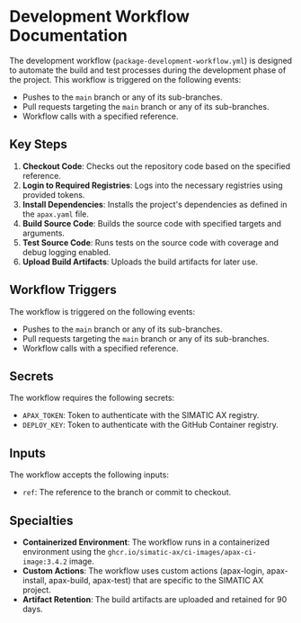 # Development Workflow Documentation

The development workflow (`package-development-workflow.yml`) is designed to automate the build and test processes during the development phase of the project. This workflow is triggered on the following events:

- Pushes to the `main` branch or any of its sub-branches.
- Pull requests targeting the `main` branch or any of its sub-branches.
- Workflow calls with a specified reference.

## Key Steps

1. **Checkout Code**: Checks out the repository code based on the specified reference.
2. **Login to Required Registries**: Logs into the necessary registries using provided tokens.
3. **Install Dependencies**: Installs the project's dependencies as defined in the `apax.yaml` file.
4. **Build Source Code**: Builds the source code with specified targets and arguments.
5. **Test Source Code**: Runs tests on the source code with coverage and debug logging enabled.
6. **Upload Build Artifacts**: Uploads the build artifacts for later use.

## Workflow Triggers

The workflow is triggered on the following events:
- Pushes to the `main` branch or any of its sub-branches.
- Pull requests targeting the `main` branch or any of its sub-branches.
- Workflow calls with a specified reference.

## Secrets

The workflow requires the following secrets:
- `APAX_TOKEN`: Token to authenticate with the SIMATIC AX registry.
- `DEPLOY_KEY`: Token to authenticate with the GitHub Container registry.

## Inputs

The workflow accepts the following inputs:
- `ref`: The reference to the branch or commit to checkout.

## Specialties

- **Containerized Environment**: The workflow runs in a containerized environment using the `ghcr.io/simatic-ax/ci-images/apax-ci-image:3.4.2` image.
- **Custom Actions**: The workflow uses custom actions (apax-login, apax-install, apax-build, apax-test) that are specific to the SIMATIC AX project.
- **Artifact Retention**: The build artifacts are uploaded and retained for 90 days.